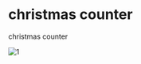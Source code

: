 # christmas counter
 christmas counter
 
![1](https://github.com/BagaturBey/christmas-counter/assets/107503923/8d91e16b-168f-4ded-9407-57657e257b35)
